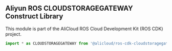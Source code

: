 ## Aliyun ROS CLOUDSTORAGEGATEWAY Construct Library

This module is part of the AliCloud ROS Cloud Development Kit (ROS CDK) project.

```python
import * as CLOUDSTORAGEGATEWAY from '@alicloud/ros-cdk-cloudstoragegateway';
```
